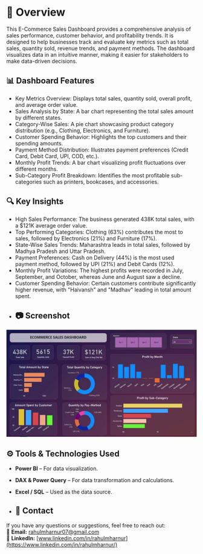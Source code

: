 # 📌 Overview
This E-Commerce Sales Dashboard provides a comprehensive analysis of sales performance, customer behavior, and profitability trends. It is designed to help businesses track and evaluate key metrics such as total sales, quantity sold, revenue trends, and payment methods. The dashboard visualizes data in an intuitive manner, making it easier for stakeholders to make data-driven decisions.

## 📊 Dashboard Features
- Key Metrics Overview: Displays total sales, quantity sold, overall profit, and average order value.
- Sales Analysis by State: A bar chart representing the total sales amount by different states.
- Category-Wise Sales: A pie chart showcasing product category distribution (e.g., Clothing, Electronics, and Furniture).
- Customer Spending Behavior: Highlights the top customers and their spending amounts.
- Payment Method Distribution: Illustrates payment preferences (Credit Card, Debit Card, UPI, COD, etc.).
- Monthly Profit Trends: A bar chart visualizing profit fluctuations over different months.
- Sub-Category Profit Breakdown: Identifies the most profitable sub-categories such as printers, bookcases, and accessories.
## 🔍 Key Insights
- High Sales Performance: The business generated 438K total sales, with a $121K average order value.
- Top Performing Categories: Clothing (63%) contributes the most to sales, followed by Electronics (21%) and Furniture (17%).
- State-Wise Sales Trends: Maharashtra leads in total sales, followed by Madhya Pradesh and Uttar Pradesh.
- Payment Preferences: Cash on Delivery (44%) is the most used payment method, followed by UPI (21%) and Debit Cards (12%).
- Monthly Profit Variations: The highest profits were recorded in July, September, and October, whereas June and August saw a decline.
- Customer Spending Behavior: Certain customers contribute significantly higher revenue, with "Haivansh" and "Madhav" leading in total amount spent.
- ## 📷 Screenshot
![E-Commerce_DAshboard](https://github.com/MharnurRahul/E-Commerce_Dashboard/blob/main/E-Commerce_Dashboard_SS.png)

## ⚙️ Tools & Technologies Used  
- **Power BI** – For data visualization.  
- **DAX & Power Query** – For data transformation and calculations.  
- **Excel / SQL** – Used as the data source.
  
- ## 📩 Contact  
 If you have any questions or suggestions, feel free to reach out:  
  📧 **Email:** [rahulmharnur07@gmail.com](mailto:rahulmharnur07@gmail.com)   
🔗 **LinkedIn:** [www.linkedin.com/in/rahulmharnur](https://www.linkedin.com/in/rahulmharnur/)
  



